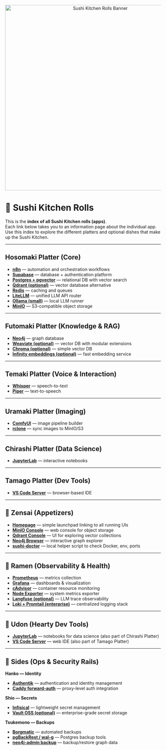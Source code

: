 <p align="center">
  <img src="./././assets/sushi-kitchen-rolls-banner.png" alt="Sushi Kitchen Rolls Banner" width="600"/>
</p>

# 🍣 Sushi Kitchen Rolls

This is the **index of all Sushi Kitchen rolls (apps)**.  
Each link below takes you to an information page about the individual app.  
Use this index to explore the different platters and optional dishes that make up the Sushi Kitchen.  

---

## Hosomaki Platter (Core)

- [**n8n**](./n8n.md) — automation and orchestration workflows  
- [**Supabase**](./supabase.md) — database + authentication platform  
- [**Postgres + pgvector**](./postgres.md) — relational DB with vector search  
- [**Qdrant (optional)**](./qdrant.md) — vector database alternative  
- [**Redis**](./redis.md) — caching and queues  
- [**LiteLLM**](./litellm.md) — unified LLM API router  
- [**Ollama (small)**](./ollama.md) — local LLM runner  
- [**MinIO**](./minio.md) — S3-compatible object storage  

---

## Futomaki Platter (Knowledge & RAG)

- [**Neo4j**](./neo4j.md) — graph database  
- [**Weaviate (optional)**](./weaviate.md) — vector DB with modular extensions  
- [**Chroma (optional)**](./chroma.md) — simple vector DB  
- [**Infinity embeddings (optional)**](./infinity.md) — fast embedding service  

---

## Temaki Platter (Voice & Interaction)

- [**Whisper**](./whisper.md) — speech-to-text  
- [**Piper**](./piper.md) — text-to-speech  

---

## Uramaki Platter (Imaging)

- [**ComfyUI**](./comfyui.md) — image pipeline builder  
- [**rclone**](./rclone.md) — sync images to MinIO/S3  

---

## Chirashi Platter (Data Science)

- [**JupyterLab**](./jupyterlab.md) — interactive notebooks  

---

## Tamago Platter (Dev Tools)

- [**VS Code Server**](./vscode-server.md) — browser-based IDE  

---

## 🥟 Zensai (Appetizers)

- [**Homepage**](./homepage.md) — simple launchpad linking to all running UIs  
- [**MinIO Console**](./minio-console.md) — web console for object storage  
- [**Qdrant Console**](./qdrant-console.md) — UI for exploring vector collections  
- [**Neo4j Browser**](./neo4j-browser.md) — interactive graph explorer  
- [**sushi-doctor**](./sushi-doctor.md) — local helper script to check Docker, env, ports  

---

## 🍲 Ramen (Observability & Health)

- [**Prometheus**](./prometheus.md) — metrics collection  
- [**Grafana**](./grafana.md) — dashboards & visualization  
- [**cAdvisor**](./cadvisor.md) — container resource monitoring  
- [**Node Exporter**](./node-exporter.md) — system metrics exporter  
- [**Langfuse (optional)**](./langfuse.md) — LLM trace observability  
- [**Loki + Promtail (enterprise)**](./loki-promtail.md) — centralized logging stack  

---

## 🍜 Udon (Hearty Dev Tools)

- [**JupyterLab**](./jupyterlab.md) — notebooks for data science (also part of Chirashi Platter)  
- [**VS Code Server**](./vscode-server.md) — web IDE (also part of Tamago Platter)  

---

## 🍱 Sides (Ops & Security Rails)

**Hanko — Identity**  
- [**Authentik**](./authentik.md) — authentication and identity management  
- [**Caddy forward-auth**](./caddy-forward-auth.md) — proxy-level auth integration  

**Shio — Secrets**  
- [**Infisical**](./infisical.md) — lightweight secret management  
- [**Vault OSS (optional)**](./vault.md) — enterprise-grade secret storage  

**Tsukemono — Backups**  
- [**Borgmatic**](./borgmatic.md) — automated backups  
- [**pgBackRest / wal-g**](./pgbackrest.md) — Postgres backup tools  
- [**neo4j-admin backup**](./neo4j-admin-backup.md) — backup/restore graph data  

